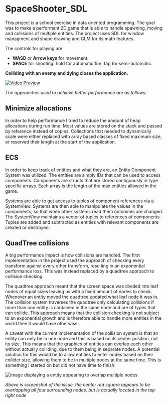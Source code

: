 # SpaceShooter_SDL
This project is a school exercise in data oriented programming.
The goal was to make a performant 2D game that is able to handle spawning, moving and collisions of multiple entities.
The project uses SDL for window managment and shape drawing and GLM for its math features.

The controls for playing are:
- **WASD** or **Arrow keys** for movement.
- **SPACE** for shooting. hold for automatic fire, tap for semi-automatic.

**Colliding with an enemy and dying closes the application.**

[![Video Preview](https://i.imgur.com/fNzVqn5.png)](https://youtu.be/N3DvlHJhawI)

*The approaches used to achieve better performance are as follows:*

## Minimize allocations 

In order to help performance I tried to reduce the amount of heap allocations during run time. Most values are stored on the stack and passed by reference instead of copies. Collections that needed to dynamically scale were either replaced with array based classes of fixed maximum size, or reserved their length at the start of the application.

## ECS

In order to keep track of entities and what they are, an Entity Component System was utilized. The entities are simply IDs that can be used to access components. Components are structs that are stored contiguously in type specific arrays. Each array is the length of the max entities allowed in the game. 

Systems are able to get access to tuples of component references via a SystemView. Systems are then able to manipulate the values in the components, so that when other systems read them outcomes are changed. The SystemView maintains a vector of tuples to references of components. Tuples are added and subtracted as entities with relevant components are created or destroyed.

## QuadTree collisions

A big performance impact is how collisions are handled. The first implementation in the project used the approach of checking every transform against every other transform, resulting in an exponential performance loss. This was instead replaced by a quadtree approach to collision checking. 

The quadtree approach meant that the screen space was divided into leaf nodes of equal sizes leaving us with a fixed amount of nodes to check. Whenever an entity moved the quadtree updated what leaf node it was in. The collision system traverses the quadtree only calculating collisions if more than one entity is contained in the same node and are of types that can collide. This approach means that the collision checking is not subject to an exponential growth and is therefore able to handle more entities in the world then it would have otherwise.


A caveat with the current implementation of the collision system is that an entity can only be in one node and this is based on its center position, not its size. This means that the graphics of entities can overlap each other without actually colliding, due to them being in separate nodes. A potential solution for this would be to allow entities to enter nodes based on their collider size, allowing them to be in multiple nodes at the same time. This is something I started on but did not have time to finish

![image displaying a entity appearing to overlap multiple nodes](https://i.imgur.com/t0YSGtl.png)

*Above is screenshot of the issue, the center red square appears to be overlapping all four surrounding nodes, but is actually located in the top right node*
